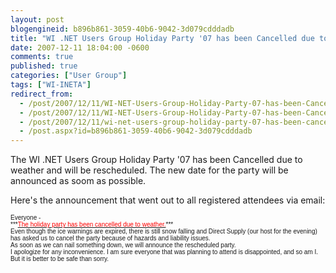 ```yaml
---
layout: post
blogengineid: b896b861-3059-40b6-9042-3d079cdddadb
title: "WI .NET Users Group Holiday Party '07 has been Cancelled due to Weather..."
date: 2007-12-11 18:04:00 -0600
comments: true
published: true
categories: ["User Group"]
tags: ["WI-INETA"]
redirect_from: 
  - /post/2007/12/11/WI-NET-Users-Group-Holiday-Party-07-has-been-Cancelled-due-to-Weather.aspx
  - /post/2007/12/11/WI-NET-Users-Group-Holiday-Party-07-has-been-Cancelled-due-to-Weather
  - /post/2007/12/11/wi-net-users-group-holiday-party-07-has-been-cancelled-due-to-weather
  - /post.aspx?id=b896b861-3059-40b6-9042-3d079cdddadb
---
```

<!-- more -->

The WI .NET Users Group Holiday Party '07 has been Cancelled due to weather and will be rescheduled. The new date for the party will be announced as soom as possible.

Here's the announcement that went out to all registered attendees via email:
<div><span style="font-family: Arial; font-size: x-small;"><span>Everyone -</span></span></div>
<div><span style="font-family: Arial; font-size: x-small;"></span></div>
<div><span style="font-family: Arial; font-size: x-small;"><span>***<span style="text-decoration: underline;"><span style="color: #ff0000;">The holiday party has been cancelled due to weather.</span></span>***  </span></span></div>
<div><span style="font-family: Arial; font-size: x-small;"></span></div>
<div><span style="font-family: Arial; font-size: x-small;"><span>Even though the ice warnings are expired, there is still snow falling and Direct Supply (our host for the evening) has asked us to cancel the party because of hazards and liability issues.</span></span></div>
<div><span style="font-family: Arial; font-size: x-small;"></span></div>
<div><span style="font-family: Arial; font-size: x-small;"><span>As soon as we can nail something down, we will announce the rescheduled party.</span></span></div>
<div><span style="font-family: Arial; font-size: x-small;"></span></div>
<div><span style="font-family: Arial; font-size: x-small;"><span>I apologize for any inconvenience.  I am sure everyone that was planning to attend is disappointed, and so am I.  But it is better to be safe than sorry.</span></span></div>
